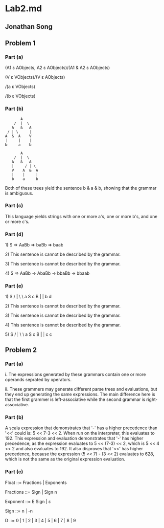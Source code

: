# Lab2.md

## Jonathan Song

## Problem 1

### Part (a)

(A1 ε AObjects,  A2 ε AObjects)/(A1 & A2 ε AObjects)

(V ε VObjects)/(V ε AObjects)

/(a ε VObjects)

/(b ε VObjects)

	
### Part (b)

		   A				
		/  |  \
       A   &   A
     / | \     |
    A  &  A    V   	
    |	  |    |
    b     a    b

		   A
		/  |  \
       A   &   A
       |     / | \
       V    A  &  A
       |    |     |
       b    a     b
	
<p>
Both of these trees yield the sentence b & a & b, showing that the 
grammar is ambiguous. 
</p>
	
### Part (c) 

<p>
This language yields strings with one or more a's, one or more b's, and
one or more c's. 
</p>	

### Part (d)
<p>

<p> 1) S => AaBb => baBb => baab 


<p> 2) This sentence is cannot be described by the grammar. 


<p> 3) This sentence is cannot be described by the grammar. 


<p> 4) S => AaBb => AbaBb => bbaBb => bbaab 

</p>

### Part (e)
<p>
<p> 1)
			S
		     /	| \ \
             a  S c  B
                |    |
                b    d


<p> 2) This sentence is cannot be described by the grammar.

<p> 3) This sentence is cannot be described by the grammar.

<p> 4) This sentence is cannot be described by the grammar.

 <p> 5)
		             S
			  / | \ \
		 a  S  c B
		    |    |
		    c    c


</p>
	
## Problem 2

### Part (a)

<p>

i. The expressions generated by these grammars contain one or more
operands seprated by operators.

ii. These grammers may generate different parse trees and evaluations,
but they end up generating the same expressions. The main difference 
here is that the first grammer is left-associative while the second
grammar is right-associative.

</p>


### Part (b)

<p>

A scala expression that demonstrates that '-' has a higher precedence
than '<<' could is: 5 << 7-3 << 2. When run on the interpreter, this 
evaluates to 192. This expression and evaluation demonstrates that 
'-' has higher precedence, as the expression evaluates to 
5 << (7-3) << 2, which is 5 << 4 << 2 and also evaluates to 192. It also
disproves that '<<' has higher precedence, because the expression
(5 << 7) - (3 << 2) evaluates to 628, which is not the same as the 
original expression evaluation. 

</p>


### Part (c)

<p> Float ::= Fractions | Exponents

<p> Fractions ::= Sign | Sign n 

<p> Exponent ::= E Sign | ε

<p> Sign ::= n | -n

<p> D ::= 0 | 1 | 2 | 3 | 4 | 5 | 6 | 7 | 8 | 9 
